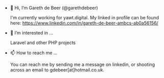 - 👋 Hi, I’m Gareth de Beer (@garethdebeer)

  I'm currently working for yawt.digital. My linked in profile can be found here: https://www.linkedin.com/in/gareth-de-beer-ambcs-ab0a56156/

- 👀 I’m interested in ...

  Laravel and other PHP projects

<!---
- 🌱 I’m currently learning ...
- 💞️ I’m looking to collaborate on ...
--->
- 📫 How to reach me ...
 
  You can reach me by sending me a message on linkedin, or shooting across an email to gdebeer[at]hotmail.co.uk.

<!---
garethdebeer/garethdebeer is a ✨ special ✨ repository because its `README.md` (this file) appears on your GitHub profile.
You can click the Preview link to take a look at your changes.
--->

